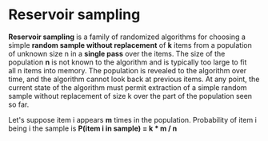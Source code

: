 # Reservoir sampling

**Reservoir sampling** is a family of randomized algorithms for choosing a simple 
**random  sample without replacement** of **k** items from a population of unknown 
size n in a **single pass** over the items. 
The size of the population **n** is not known to the algorithm and is typically too 
large to fit all n items into memory. 
The population is revealed to the algorithm over time, and the algorithm cannot look 
back at previous items. 
At any point, the current state of the algorithm must permit extraction of a simple 
random sample without replacement of size k over the part of the population seen so far.

Let's suppose item i appears **m** times in the population. Probability of item i 
being i the sample is **P(item i in sample) = k * m / n**

